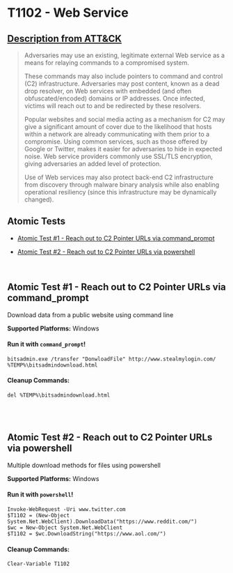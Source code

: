 # T1102 - Web Service
## [Description from ATT&CK](https://attack.mitre.org/wiki/Technique/T1102)
<blockquote>Adversaries may use an existing, legitimate external Web service as a means for relaying commands to a compromised system.

These commands may also include pointers to command and control (C2) infrastructure. Adversaries may post content, known as a dead drop resolver, on Web services with embedded (and often obfuscated/encoded) domains or IP addresses. Once infected, victims will reach out to and be redirected by these resolvers.

Popular websites and social media acting as a mechanism for C2 may give a significant amount of cover due to the likelihood that hosts within a network are already communicating with them prior to a compromise. Using common services, such as those offered by Google or Twitter, makes it easier for adversaries to hide in expected noise. Web service providers commonly use SSL/TLS encryption, giving adversaries an added level of protection.

Use of Web services may also protect back-end C2 infrastructure from discovery through malware binary analysis while also enabling operational resiliency (since this infrastructure may be dynamically changed).</blockquote>

## Atomic Tests

- [Atomic Test #1 - Reach out to C2 Pointer URLs via command_prompt](#atomic-test-1---reach-out-to-c2-pointer-urls-via-command_prompt)

- [Atomic Test #2 - Reach out to C2 Pointer URLs via powershell](#atomic-test-2---reach-out-to-c2-pointer-urls-via-powershell)


<br/>

## Atomic Test #1 - Reach out to C2 Pointer URLs via command_prompt
Download data from a public website using command line

**Supported Platforms:** Windows


#### Run it with `command_prompt`! 
```
bitsadmin.exe /transfer "DonwloadFile" http://www.stealmylogin.com/ %TEMP%\bitsadmindownload.html
```


#### Cleanup Commands:
```
del %TEMP%\bitsadmindownload.html
```

<br/>
<br/>

## Atomic Test #2 - Reach out to C2 Pointer URLs via powershell
Multiple download methods for files using powershell

**Supported Platforms:** Windows


#### Run it with `powershell`! 
```
Invoke-WebRequest -Uri www.twitter.com
$T1102 = (New-Object System.Net.WebClient).DownloadData("https://www.reddit.com/")
$wc = New-Object System.Net.WebClient
$T1102 = $wc.DownloadString("https://www.aol.com/")
```


#### Cleanup Commands:
```
Clear-Variable T1102
```

<br/>
